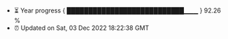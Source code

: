 - ⏳ Year progress { ███████████████████████████▁▁▁ } 92.26 %
- ⏰ Updated on Sat, 03 Dec 2022 18:22:38 GMT

